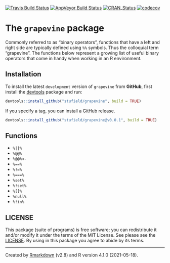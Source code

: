 
<!-- README.md is generated from README.Rmd. Please edit that file -->

[![Travis Build
Status](https://travis-ci.org/stufield/grapevine.svg?branch=master)](https://travis-ci.org/stufield/grapevine)
[![AppVeyor Build
Status](https://ci.appveyor.com/api/projects/status/github/stufield/grapevine?branch=master&svg=true)](https://ci.appveyor.com/project/stufield/grapevine)
[![CRAN\_Status](http://www.r-pkg.org/badges/version/grapevine)](https://cran.r-project.org/package=grapevine)
[![codecov](https://codecov.io/gh/stufield/grapevine/branch/master/graph/badge.svg)](https://codecov.io/gh/stufield/grapevine)

# The `grapevine` package

Commonly referred to as “binary operators”, functions that have a left
and right side are typically defined using `%%` symbols. Thus the
colloquial term “grapevine”. The functions below represent a growing
list of useful binary operators that come in handy when working in an R
environment.

## Installation

To install the latest `development` version of `grapevine` from
**GitHub**, first install the
[devtools](https://CRAN.R-project.org/package=devtools) package and run:

``` r
devtools::install_github("stufield/grapevine", build = TRUE)
```

If you specify a tag, you can install a GitHub release.

``` r
devtools::install_github("stufield/grapevine@v0.0.1", build = TRUE)
```

## Functions

-   `%||%`
-   `%@@%`
-   `%@@%<-`
-   `%==%`
-   `%!=%`
-   `%===%`
-   `%set%`
-   `%!set%`
-   `%[[%`
-   `%null%`
-   `%!in%`

## LICENSE

This package (suite of programs) is free software; you can redistribute
it and/or modify it under the terms of the MIT License. See please see
the [LICENSE](LICENSE). By using in this package you agree to abide by
its terms.

------------------------------------------------------------------------

Created by [Rmarkdown](https://github.com/rstudio/rmarkdown) (v2.8) and
R version 4.1.0 (2021-05-18).
